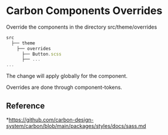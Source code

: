# Carbon Components Overrides

Override the components in the directory src/theme/overrides

```js
src
  ├── theme
    ├── overrides
      ├── Button.scss
      ├── ...
...
```

The change will apply globally for the component.

Overrides are done through component-tokens.

## Reference

*<https://github.com/carbon-design-system/carbon/blob/main/packages/styles/docs/sass.md>
